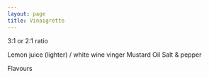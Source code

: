 ```yaml
---
layout: page
title: Vinaigrette
---
```


3:1 or 2:1 ratio

Lemon juice (lighter) / white wine vinger
Mustard
Oil
Salt & pepper

Flavours
